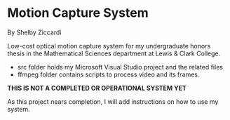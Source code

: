 # Motion Capture System

By Shelby Ziccardi

Low-cost optical motion capture system for my undergraduate honors thesis in the Mathematical Sciences department at Lewis & Clark College.

- src folder holds my Microsoft Visual Studio project and the related files
- ffmpeg folder contains scripts to process video and its frames.

**THIS IS NOT A COMPLETED OR OPERATIONAL SYSTEM YET**

As this project nears completion, I will add instructions on how to use my system.
